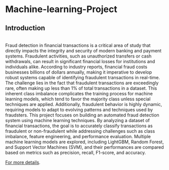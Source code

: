 # Machine-learning-Project

## Introduction
<br>Fraud detection in financial transactions is a critical area of study that directly impacts the integrity and security of modern banking and payment systems. Fraudulent activities, such as unauthorized transfers or cash withdrawals, can result in significant financial losses for institutions and individuals alike. According to industry reports, financial fraud costs businesses billions of dollars annually, making it imperative to develop robust systems capable of identifying fraudulent transactions in real-time.
The challenge lies in the fact that fraudulent transactions are exceedingly rare, often making up less than 1% of total transactions in a dataset. This inherent class imbalance complicates the training process for machine learning models, which tend to favor the majority class unless special techniques are applied. Additionally, fraudulent behavior is highly dynamic, requiring models to adapt to evolving patterns and techniques used by fraudsters.
This project focuses on building an automated fraud detection system using machine learning techniques. By analyzing a dataset of financial transactions, the goal is to accurately classify transactions as fraudulent or non-fraudulent while addressing challenges such as class imbalance, feature engineering, and performance evaluation. Multiple machine learning models are explored, including LightGBM, Random Forest, and Support Vector Machines (SVM), and their performances are compared based on metrics such as precision, recall, F1-score, and accuracy.
<br>

[For more details](https://www.example.com "Visit Example.com").

